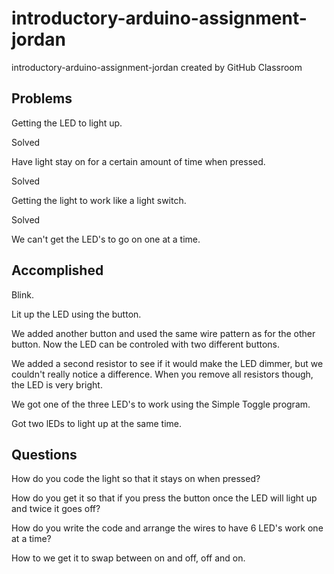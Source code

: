 # introductory-arduino-assignment-jordan
introductory-arduino-assignment-jordan created by GitHub Classroom


## Problems
Getting the LED to light up.

Solved


Have light stay on for a certain amount of time when pressed.

Solved


Getting the light to work like a light switch.

Solved


We can't get the LED's to go on one at a time.


## Accomplished
Blink.


Lit up the LED using the button.


We added another button and used the same wire pattern as for the other button. Now the LED can be controled with two different buttons.


We added a second resistor to see if it would make the LED dimmer, but we couldn't really notice a difference.  When you remove all resistors though, the LED is very bright.


We got one of the three LED's to work using the Simple Toggle program.

Got two lEDs to light up at the same time.

## Questions
How do you code the light so that it stays on when pressed?


How do you get it so that if you press the button once the LED will light up and twice it goes off?


How do you write the code and arrange the wires to have 6 LED's work one at a time?


How to we get it to swap between on and off, off and on.
